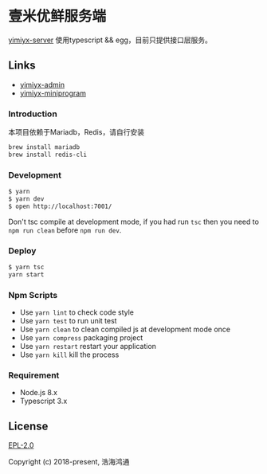 # 壹米优鲜服务端

[yimiyx-server](https://github.com/hhhtong/yimiyx-server) 使用typescript && egg，目前只提供接口层服务。

## Links

- [yimiyx-admin](https://github.com/hhhtong/yimiyx-admin)
- [yimiyx-miniprogram](https://github.com/hhhtong/yimiyx-miniprogram)

### Introduction

本项目依赖于Mariadb，Redis，请自行安装
```bash
brew install mariadb
brew install redis-cli
```

### Development

```bash
$ yarn
$ yarn dev
$ open http://localhost:7001/
```

Don't tsc compile at development mode, if you had run `tsc` then you need to `npm run clean` before `npm run dev`.

### Deploy

```bash
$ yarn tsc
yarn start
```

### Npm Scripts

- Use `yarn lint` to check code style
- Use `yarn test` to run unit test
- Use `yarn clean` to clean compiled js at development mode once
- Use `yarn compress` packaging project
- Use `yarn restart` restart your application
- Use `yarn kill` kill the process

### Requirement

- Node.js 8.x
- Typescript 3.x

## License
[EPL-2.0](LICENSE)

Copyright (c) 2018-present, 浩海鸿通
